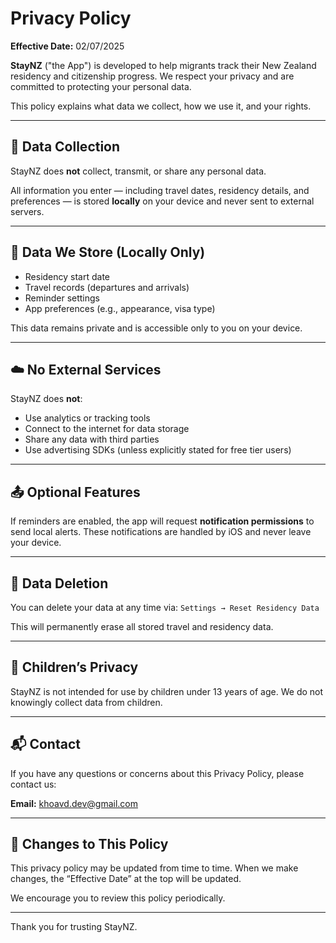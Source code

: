 # Privacy Policy

**Effective Date:** 02/07/2025

**StayNZ** ("the App") is developed to help migrants track their New Zealand residency and citizenship progress. We respect your privacy and are committed to protecting your personal data.

This policy explains what data we collect, how we use it, and your rights.

---

## 🔐 Data Collection

StayNZ does **not** collect, transmit, or share any personal data.

All information you enter — including travel dates, residency details, and preferences — is stored **locally** on your device and never sent to external servers.

---

## 📱 Data We Store (Locally Only)

- Residency start date
- Travel records (departures and arrivals)
- Reminder settings
- App preferences (e.g., appearance, visa type)

This data remains private and is accessible only to you on your device.

---

## ☁️ No External Services

StayNZ does **not**:
- Use analytics or tracking tools
- Connect to the internet for data storage
- Share any data with third parties
- Use advertising SDKs (unless explicitly stated for free tier users)

---

## 📤 Optional Features

If reminders are enabled, the app will request **notification permissions** to send local alerts. These notifications are handled by iOS and never leave your device.

---

## 🧼 Data Deletion

You can delete your data at any time via:
`Settings → Reset Residency Data`

This will permanently erase all stored travel and residency data.

---

## 👶 Children’s Privacy

StayNZ is not intended for use by children under 13 years of age. We do not knowingly collect data from children.

---

## 📬 Contact

If you have any questions or concerns about this Privacy Policy, please contact us:

**Email:** [khoavd.dev@gmail.com](mailto:khoavd.dev@gmail.com)

---

## 🔄 Changes to This Policy

This privacy policy may be updated from time to time. When we make changes, the “Effective Date” at the top will be updated.

We encourage you to review this policy periodically.

---

Thank you for trusting StayNZ.
